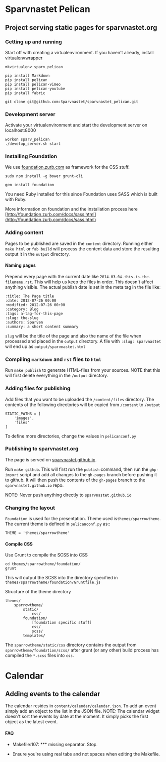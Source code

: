 # Sparvnastet Pelican
## Project serving static pages for sparvnastet.org

### Getting up and running

Start off with creating a virtualenvironment.
If you haven't already, install [virtualenvwrapper](http://virtualenvwrapper.readthedocs.org/en/latest/)

    mkvirtualenv sparv_pelican

    pip install Markdown
    pip install pelican
    pip install pelican-vimeo
    pip install pelican-youtube
    pip install fabric

    git clone git@github.com:Sparvnastet/sparvnastet_pelican.git


### Development server
Activate your virtualenvironment and start the development server on localhost:8000

    workon sparv_pelican
    ./develop_server.sh start


### Installing Foundation
We use [foundation.zurb.com](foundation.zurb.com) as framework for the CSS stuff.

    sudo npm install -g bower grunt-cli

    gem install foundation

You need Ruby installed for this since Foundation uses SASS which is built with Ruby.

More information on foundation and the installation process here
[http://foundation.zurb.com/docs/sass.html](http://foundation.zurb.com/docs/sass.html)

### Adding content
Pages to be published are saved in the ``content`` directory.
Running either ``make html`` or ``fab build`` will process the content data
and store the resulting output it in the ``output`` directory.

#### Naming pages
Prepend every page with the current date like
``2014-03-04-this-is-the-filename.rst``. This will help us keep the files in
 order. This doesn't affect anything visible. The actual publish date is set
  in the meta tag in the file like:

    :title: The Page title
    :date: 2012-07-26 00:00
    :modified: 2012-07-26 00:00
    :category: Blog
    :tags: a-tag-for-this-page
    :slug: the-slug
    :authors: Sparven
    :summary: a short content summary

``slug`` will be the title of the page and also the name of the file when
processed and placed in the ``output`` directory. A file with ``:slug:
sparvnastet`` will end up as ``output/sparvnastet.html``


### Compiling ``markdown`` and ``rst`` files to ``html``

Run ``make publish`` to generate HTML-files from your sources.
NOTE that this will first delete everything in the ``/output`` directory.


### Adding files for publishing

Add files that you want to be uploaded the ``/content/files`` directory.
The contents of the following directories will be copied from ``/content``
to ``/output``

    STATIC_PATHS = [
        'images',
        'files'
    ]

To define more directories, change the values in ``pelicanconf.py``


### Publishing to sparvnastet.org

The page is served on [sparvnastet.github.io](sparvnastet.github.io).

Run ``make github``. This will first run the ``publish`` command, then run the ``ghp-import`` script
and add all changes to the ``gh-pages`` branch before pushing it to github.
It will then push the contents of the ``gh-pages`` branch to the ``sparvnastet.github.io`` repo.

NOTE: Never push anything directly to ``sparvnastet.github.io``


### Changing the layout

``Foundation`` is used for the presentation. Theme used is``themes/sparrowtheme``.
The current theme is defined in ``pelicanconf.py`` as::

    THEME = 'themes/sparrowtheme'


#### Compile CSS
Use Grunt to compile the SCSS into CSS

    cd themes/sparrowtheme/foundation/
    grunt

This will output the SCSS into the directory specified in ``themes/sparrowtheme/foundation/Gruntfile.js``


Structure of the theme directory

    themes/
        sparrowtheme/
            static/
                css/
            foundation/
                [foundation specific stuff]
                css/
                scss/
            templates/

The ``sparrowtheme/static/css`` directory contains the output from ``sparrowtheme/foundation/scss/`` after grunt (or any other)
build process has compiled the ``*.scss`` files into ``css``.


# Calendar

## Adding events to the calendar
The calendar resides in ``content/calendar/calendar.json``. To add an event simply add an object to the list in the JSON file.
NOTE: The calendar widget doesn't sort the events by date at the moment. It simply picks the first object as the latest event.



#### FAQ
+ Makefile:107: *** missing separator.  Stop.
- Ensure you're using real tabs and not spaces when editing the Makefile.